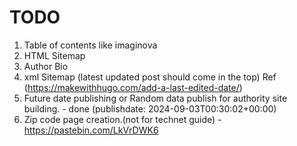 # TODO

1. Table of contents like imaginova
2. HTML Sitemap
3. Author Bio
4. xml Sitemap (latest updated post should come in the top) Ref (https://makewithhugo.com/add-a-last-edited-date/)
5. Future date publishing or Random data publish for authority site building. - done (publishdate: 2024-09-03T00:30:02+00:00)
6. Zip code page creation.(not for technet guide) - https://pastebin.com/LkVrDWK6